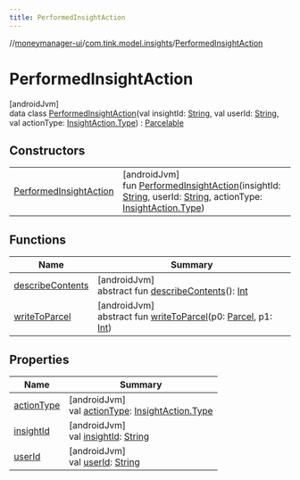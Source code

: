 ```yaml
---
title: PerformedInsightAction
---
```

//[moneymanager-ui](../../../index.html)/[com.tink.model.insights](../index.html)/[PerformedInsightAction](index.html)



# PerformedInsightAction



[androidJvm]\
data class [PerformedInsightAction](index.html)(val insightId: [String](https://kotlinlang.org/api/latest/jvm/stdlib/kotlin/-string/index.html), val userId: [String](https://kotlinlang.org/api/latest/jvm/stdlib/kotlin/-string/index.html), val actionType: [InsightAction.Type](../-insight-action/-type/index.html)) : [Parcelable](https://developer.android.com/reference/kotlin/android/os/Parcelable.html)



## Constructors


| | |
|---|---|
| [PerformedInsightAction](-performed-insight-action.html) | [androidJvm]<br>fun [PerformedInsightAction](-performed-insight-action.html)(insightId: [String](https://kotlinlang.org/api/latest/jvm/stdlib/kotlin/-string/index.html), userId: [String](https://kotlinlang.org/api/latest/jvm/stdlib/kotlin/-string/index.html), actionType: [InsightAction.Type](../-insight-action/-type/index.html)) |


## Functions


| Name | Summary |
|---|---|
| [describeContents](../../com.tink.service.provider/-provider-filter/index.html#-1578325224%2FFunctions%2F1000845458) | [androidJvm]<br>abstract fun [describeContents](../../com.tink.service.provider/-provider-filter/index.html#-1578325224%2FFunctions%2F1000845458)(): [Int](https://kotlinlang.org/api/latest/jvm/stdlib/kotlin/-int/index.html) |
| [writeToParcel](../../com.tink.service.provider/-provider-filter/index.html#-1754457655%2FFunctions%2F1000845458) | [androidJvm]<br>abstract fun [writeToParcel](../../com.tink.service.provider/-provider-filter/index.html#-1754457655%2FFunctions%2F1000845458)(p0: [Parcel](https://developer.android.com/reference/kotlin/android/os/Parcel.html), p1: [Int](https://kotlinlang.org/api/latest/jvm/stdlib/kotlin/-int/index.html)) |


## Properties


| Name | Summary |
|---|---|
| [actionType](action-type.html) | [androidJvm]<br>val [actionType](action-type.html): [InsightAction.Type](../-insight-action/-type/index.html) |
| [insightId](insight-id.html) | [androidJvm]<br>val [insightId](insight-id.html): [String](https://kotlinlang.org/api/latest/jvm/stdlib/kotlin/-string/index.html) |
| [userId](user-id.html) | [androidJvm]<br>val [userId](user-id.html): [String](https://kotlinlang.org/api/latest/jvm/stdlib/kotlin/-string/index.html) |

